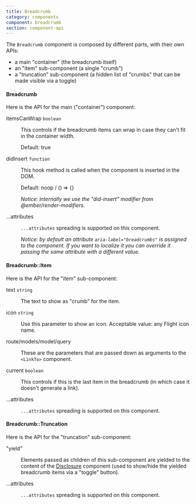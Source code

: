 ```yaml
---
title: Breadcrumb
category: components
component: breadcrumb
section: component-api
---
```


The `Breadcrumb` component is composed by different parts, with their own APIs:

*   a main "container" (the breadcrumb itself)
*   an "item" sub-component (a single "crumb")
*   a "truncation" sub-component (a hidden list of "crumbs" that can be made visible via a toggle)

#### Breadcrumb

Here is the API for the main ("container") component:

<dl class="dummy-component-props" aria-labelledby="component-api-breadcrumb"><dt>itemsCanWrap <code>boolean</code></dt><dd><p>This controls if the breadcrumb items can wrap in case they can't fit in the container width.</p><p>Default: <span class="default">true</span></p></dd><dt>didInsert <code>function</code></dt><dd><p>This hook method is called when the component is inserted in the DOM.</p><p>Default: <span class="default">noop / () =&gt; {}</span></p><p><em>Notice: internally we use the "did-insert" modifier from @ember/render-modifiers.</em></p></dd><dt>...attributes</dt><dd><p><code class="dummy-code">...attributes</code> spreading is supported on this component.</p><p><em>Notice: by default an attribute <code class="dummy-code">aria-label="breadcrumbs"</code> is assigned to the component. If you want to localize it you can override it passing the same attribute with a different value.</em></p></dd></dl>

#### Breadcrumb::Item

Here is the API for the "item" sub-component:

<dl class="dummy-component-props" aria-labelledby="component-api-breadcrumb-item"><dt>text <code>string</code></dt><dd><p>The text to show as "crumb" for the item.</p></dd><dt>icon <code>string</code></dt><dd><p>Use this parameter to show an icon. Acceptable value: any Flight icon name.</p></dd><dt>route/models/model/query</dt><dd><p>These are the parameters that are passed down as arguments to the <code>&lt;LinkTo&gt;</code> component.</p></dd><dt>current <code>boolean</code></dt><dd><p>This controls if this is the last item in the breadcrumb (in which case it doesn't generate a link).</p></dd><dt>...attributes</dt><dd><p><code class="dummy-code">...attributes</code> spreading is supported on this component.</p></dd></dl>

#### Breadcrumb::Truncation

Here is the API for the "truncation" sub-component:

<dl class="dummy-component-props" aria-labelledby="component-api-breadcrumb-truncation"><dt>"yield"</dt><dd><p>Elements passed as children of this sub-component are yielded to the content of the <a href="../utilities/disclosure">Disclosure</a> component (used to show/hide the yielded breadcrumb items via a "toggle" button).</p></dd><dt>...attributes</dt><dd><p><code class="dummy-code">...attributes</code> spreading is supported on this component.</p></dd></dl>